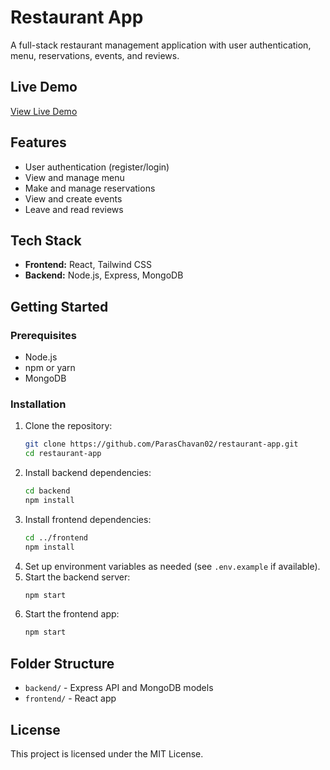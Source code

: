 # Restaurant App

A full-stack restaurant management application with user authentication, menu, reservations, events, and reviews.

## Live Demo

[View Live Demo](https://restaurantapp02.netlify.app/)

## Features
- User authentication (register/login)
- View and manage menu
- Make and manage reservations
- View and create events
- Leave and read reviews

## Tech Stack
- **Frontend:** React, Tailwind CSS
- **Backend:** Node.js, Express, MongoDB

## Getting Started

### Prerequisites
- Node.js
- npm or yarn
- MongoDB

### Installation

1. Clone the repository:
   ```bash
   git clone https://github.com/ParasChavan02/restaurant-app.git
   cd restaurant-app
   ```
2. Install backend dependencies:
   ```bash
   cd backend
   npm install
   ```
3. Install frontend dependencies:
   ```bash
   cd ../frontend
   npm install
   ```
4. Set up environment variables as needed (see `.env.example` if available).
5. Start the backend server:
   ```bash
   npm start
   ```
6. Start the frontend app:
   ```bash
   npm start
   ```

## Folder Structure
- `backend/` - Express API and MongoDB models
- `frontend/` - React app

## License

This project is licensed under the MIT License.
